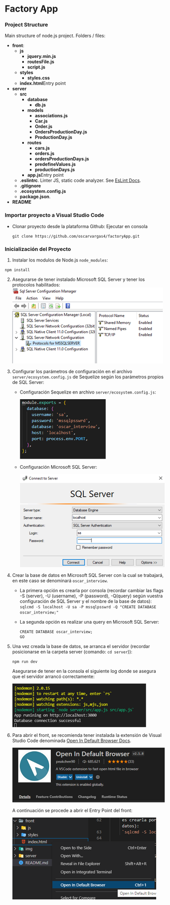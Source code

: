 # Factory App

### Project Structure

Main structure of node.js project. Folders / files:

- <b>front</b>:
  - <b>js</b>
    - <b>jquery.min.js</b>
    - <b>routesFile.js</b>
    - <b>script.js</b>
  - <b>styles</b>
    - <b>styles.css</b>
  - <b>index.html</b>Entry point
- <b>server</b>
  - <b>src</b>
    - <b>database</b>
      - <b>db.js</b>
    - <b>models</b>
      - <b>associations.js</b>
      - <b>Car.js</b>
      - <b>Order.js</b>
      - <b>OrdersProductionDay.js</b>
      - <b>ProductionDay.js</b>
    - <b>routes</b>
      - <b>cars.js</b>
      - <b>orders.js</b>
      - <b>ordersProductionDays.js</b>
      - <b>predefineValues.js</b>
      - <b>productionDays.js</b>
    - <b>app.js</b>Entry point
  - <b>.eslintrc</b>. Linter JS, static code analyzer. See [EsLint Docs](https://eslint.org/docs/user-guide/configuring/configuration-files).
  - <b>.gitignore</b>
  - <b>.ecosystem.config.js</b>
  - <b>package.json</b>.
- <b>README</b>

### Importar proyecto a Visual Studio Code

- Clonar proyecto desde la plataforma Github: Ejecutar en consola
  ```
  git clone https://github.com/oscarvargas4/factoryApp.git
  ```

### Inicialización del Proyecto

1. Instalar los modulos de Node.js `node_modules`:

```
npm install
```

2. Asegurarse de tener instalado Microsoft SQL Server y tener los protocolos habilitados:
   ![Open project](img/mssqlServer.PNG)

3. Configurar los parámetros de configuración en el archivo `server/ecosystem.config.js` de Sequelize según los parámetros propios de SQL Server:

   - Configuración Sequelize en archivo `server/ecosystem.config.js`:

     ![Open project](img/sequelizeConfig.PNG)

   - Configuración Microsoft SQL Server:

     ![Open project](img/mssqlConfig.PNG)

4. Crear la base de datos en Microsoft SQL Server con la cual se trabajará, en este caso se denominará `oscar_interview`.

   - La primera opción
     es crearla por consola (recordar cambiar las flags -S (server), -U (username), -P (password), -Q(query) según vuestra configuración de SQL Server y el nombre de la base de datos):
     `sqlcmd -S localhost -U sa -P mssqlpsswrd -Q "CREATE DATABASE oscar_interview;"`

   - La segunda opción es realizar una query en Microsoft SQL Server:
     ```
     CREATE DATABASE oscar_interview;
     GO
     ```

5. Una vez creada la base de datos, se arranca el servidor (recordar posicionarse en la carpeta server (comando: `cd server`)):

   ```
   npm run dev
   ```

   Asegurarse de tener en la consola el siguiente log donde se asegura que el servidor arrancó correctamente:

   ![Open project](img/serverStarted.PNG)

6. Para abrir el front, se recomienda tener instalada la extensión de Visual Studio Code denominada [Open In Default Browser Docs](https://marketplace.visualstudio.com/items?itemName=peakchen90.open-html-in-browser).

   ![Open project](img/defaultBrowser.PNG)

   A continuación se procede a abrir el Entry Point del front:

   ![Open project](img/openDefault.PNG)
